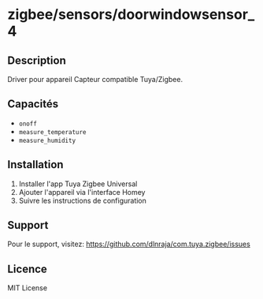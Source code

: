 # zigbee/sensors/doorwindowsensor_4

## Description

Driver pour appareil Capteur compatible Tuya/Zigbee.

## Capacités

- `onoff`
- `measure_temperature`
- `measure_humidity`

## Installation

1. Installer l'app Tuya Zigbee Universal
2. Ajouter l'appareil via l'interface Homey
3. Suivre les instructions de configuration

## Support

Pour le support, visitez: https://github.com/dlnraja/com.tuya.zigbee/issues

## Licence

MIT License

